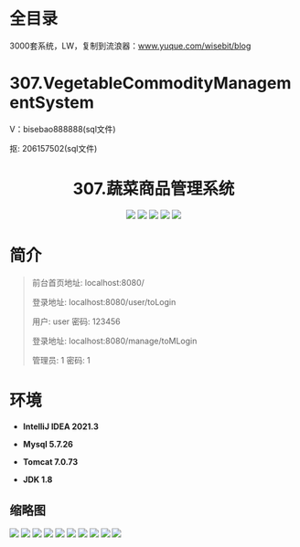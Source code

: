 # 全目录

3000套系统，LW，复制到流浪器：www.yuque.com/wisebit/blog

# 307.VegetableCommodityManagementSystem

<p>V：bisebao888888(sql文件)</p>
<p>抠: 206157502(sql文件)</p>

<p><h1 align="center">307.蔬菜商品管理系统</h1></p>


<p align="center">
	<img src="https://img.shields.io/badge/jdk-1.8-orange.svg"/>
    <img src="https://img.shields.io/badge/spring-5.x-lightgrey.svg"/>
    <img src="https://img.shields.io/badge/springmvc-3.x-blue.svg"/>
    <img src="https://img.shields.io/badge/jsp-3.x-blue.svg"/>
    <img src="https://img.shields.io/badge/mybatis-5.x-yellow.svg"/>
</p>

# 简介
>
> 
>
> 前台首页地址: localhost:8080/
>
> 登录地址: localhost:8080/user/toLogin
>
> 用户: user 密码: 123456
>
> 登录地址: localhost:8080/manage/toMLogin
>
> 管理员: 1   密码: 1
>

# 环境

- <b>IntelliJ IDEA 2021.3</b>

- <b>Mysql 5.7.26</b>

- <b>Tomcat 7.0.73</b>

- <b>JDK 1.8</b>




## 缩略图

![](https://bitwise.oss-cn-heyuan.aliyuncs.com/2024/9/10/089abfa1-63b0-4980-b3cb-658b9b1aa021.png)
![](https://bitwise.oss-cn-heyuan.aliyuncs.com/2024/9/10/dc743b97-8a37-49c9-8883-6ca90ca02bf7.png)
![](https://bitwise.oss-cn-heyuan.aliyuncs.com/2024/9/10/33d46b95-4721-4a57-b2fa-b07e577c6a39.png)
![](https://bitwise.oss-cn-heyuan.aliyuncs.com/2024/9/10/8edc07df-c370-4428-916f-138f641f6ee8.png)
![](https://bitwise.oss-cn-heyuan.aliyuncs.com/2024/9/10/c01a5e44-5e86-4bd9-ba9c-705bf4da96b9.png)
![](https://bitwise.oss-cn-heyuan.aliyuncs.com/2024/9/10/c01a5e44-5e86-4bd9-ba9c-705bf4da96b9.png)
![](https://bitwise.oss-cn-heyuan.aliyuncs.com/2024/9/10/f293aef9-7919-4ac3-9c02-c3105751ae69.png)
![](https://bitwise.oss-cn-heyuan.aliyuncs.com/2024/9/10/05883657-d315-492c-bac4-773d172b2600.png)
![](https://bitwise.oss-cn-heyuan.aliyuncs.com/2024/9/10/06cd13b4-43a5-4aba-8cbd-490d855ed0ad.png)
![](https://bitwise.oss-cn-heyuan.aliyuncs.com/2024/9/10/58366307-b993-4fad-988f-52e196c3c1c7.png)






